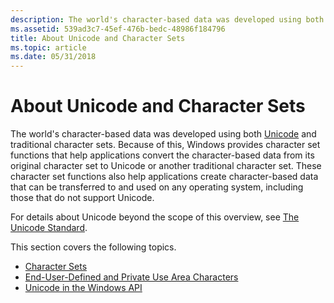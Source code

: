 ```yaml
---
description: The world's character-based data was developed using both Unicode and traditional character sets.
ms.assetid: 539ad3c7-45ef-476b-bedc-48986f184796
title: About Unicode and Character Sets
ms.topic: article
ms.date: 05/31/2018
---
```


# About Unicode and Character Sets

The world's character-based data was developed using both [Unicode](unicode.md) and traditional character sets. Because of this, Windows provides character set functions that help applications convert the character-based data from its original character set to Unicode or another traditional character set. These character set functions also help applications create character-based data that can be transferred to and used on any operating system, including those that do not support Unicode.

For details about Unicode beyond the scope of this overview, see [The Unicode Standard](https://www.unicode.org/standard/standard.html).

This section covers the following topics.

-   [Character Sets](character-sets.md)
-   [End-User-Defined and Private Use Area Characters](end-user-defined-characters.md)
-   [Unicode in the Windows API](unicode-in-the-windows-api.md)

 

 



